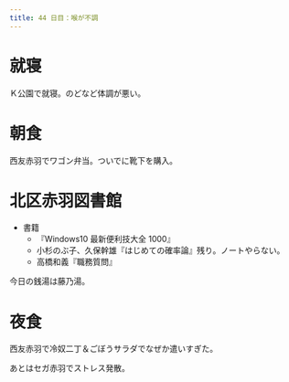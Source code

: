 ```yaml
---
title: 44 日目：喉が不調
---
```


# 就寝

Ｋ公園で就寝。のどなど体調が悪い。

# 朝食

西友赤羽でワゴン弁当。ついでに靴下を購入。

# 北区赤羽図書館

* 書籍
  * 『Windows10 最新便利技大全 1000』
  * 小杉のぶ子、久保幹雄『はじめての確率論』残り。ノートやらない。
  * 高橋和義『職務質問』

今日の銭湯は藤乃湯。

# 夜食

西友赤羽で冷奴二丁＆ごぼうサラダでなぜか遣いすぎた。

あとはセガ赤羽でストレス発散。
